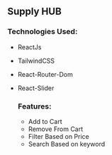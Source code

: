 ## Supply HUB

### Technologies Used: 

- ReactJs
- TailwindCSS
- React-Router-Dom
- React-Slider

  ### Features:
  - Add to Cart
  - Remove From Cart
  - Filter Based on Price
  - Search Based on keyword
